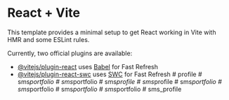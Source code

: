# React + Vite

This template provides a minimal setup to get React working in Vite with HMR and some ESLint rules.

Currently, two official plugins are available:

- [@vitejs/plugin-react](https://github.com/vitejs/vite-plugin-react/blob/main/packages/plugin-react/README.md) uses [Babel](https://babeljs.io/) for Fast Refresh
- [@vitejs/plugin-react-swc](https://github.com/vitejs/vite-plugin-react-swc) uses [SWC](https://swc.rs/) for Fast Refresh
#   p r o f i l e  
 #   s m s _ p o r t f o l i o  
 #   s m s _ p o r t f o l i o  
 #   s m s _ p r o f i l e  
 #   s m s _ p r o f i l e  
 #   s m s _ p o r t f o l i o  
 #   s m s _ p o r t f o l i o  
 #   s m s _ p o r t f o l i o  
 #   s m s _ p o r t f o l i o  
 #   s m s _ p r o f i l e  
 